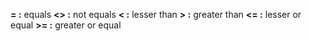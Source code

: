 **= :** equals
**<> :** not equals
**<  :** lesser than 
**> :**  greater than
**<=  :** lesser or equal
**>= :** greater or equal